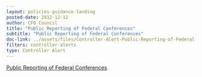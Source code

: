 ```yaml
---
layout: policies-guidance-landing 
posted-date: 2012-12-12
author: CFO Council
title: "Public Reporting of Federal Conferences"
subtitle: "Public Reporting of Federal Conferences"
doc-link: ../assets/files/Controller-Alert-Public-Reporting-of-Federal-Conferences.pdf
filters: controller-alerts
type: Controller Alert
---
```


[Public Reporting of Federal Conferences]({{site.baseurl}}/assets/files/Controller-Alert-Public-Reporting-of-Federal-Conferences-12.12.12.pdf)

